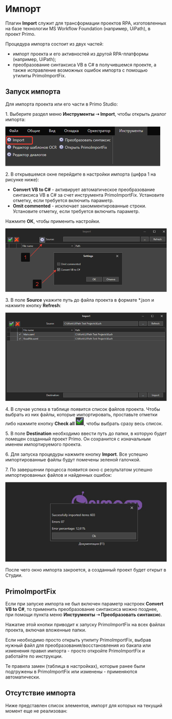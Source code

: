 # Импорт

Плагин **Import** служит для трансформации проектов RPA, изготовленных на базе технологии MS Workflow Foundation (например, UiPath), в проект Primo. 

Процедура импорта состоит из двух частей: 
* импорт проекта и его активностей из другой RPA-платформы (например, UiPath);
* преобразование синтаксиса VB в C# в получившемся проекте, а также исправление возможных ошибок импорта с помощью утилиты PrimoImportFix.

## Запуск импорта

Для импорта проекта или его части в Primo Studio: 

1\. Выберите раздел меню **Инструменты ➝ Import**, чтобы открыть диалог импорта: 

![](<../../.gitbook/assets/tools-import.png>)

2\. В открывшемся окне перейдите в настройки импорта (цифра 1 на рисунке ниже): 
   * **Convert VB to C#** - активирует автоматическое преобразование синтаксиса VB в C# за счет инструмента PrimoImportFix.  Установите отметку, если требуется включить параметр.
   * **Omit commented** - исключает закомментированные строки. Установите отметку, если требуется включить параметр.

Нажмите **ОК**, чтобы применить настройки.

 ![](<../../.gitbook/assets/импорт, настройки.png>) 

3\. В поле **Source** укажите путь до файла проекта в формате \*.json и нажмите кнопку **Refresh**:

![](<../../.gitbook/assets/image (347).png>)

4\. В случае успеха в таблице появится список файлов проекта. Чтобы выбрать из них файлы, которые импортировать, проставьте отметки либо нажмите кнопку **Check all** ![](<../../.gitbook/assets/import-check-all.png>), чтобы выбрать сразу весь список. 

5\. В поле **Destination** необходимо ввести путь до папки, в которую будет помещен созданный проект Primo. Он сохранится с изначальным именем импортируемого проекта. 

6\. Для запуска процедуры нажмите кнопку **Import**. Все успешно импортированные файлы будут помечены зеленой галочкой. 

7\. По завершении процесса появится окно с результатом успешно импортированных файлов и найденных ошибок:

![](<../../.gitbook/assets/диалог-импорт.png>)

После чего окно импорта закроется, а созданный проект будет открыт в Студии.


## PrimoImportFix

Если при запуске импорта не был включен параметр настроек **Convert VB to C#**, то применить преобразование синтаксиса можно позднее, при помощи пункта меню **Инструменты ➝ Преобразовать синтаксис**. 

Нажатие этой кнопки приводит к запуску PrimoImportFix на всех файлах проекта, включая вложенные папки.

Если необходимо просто открыть утилиту PrimoImportFix, выбрав нужный файл для преобразования/восстановления из бакапа или изменения правил импорта - просто откройте PrimoImportFix и работайте по инструкции.

Те правила замен (таблица в настройках), которые ранее были подгружены в PrimoImportFix или изменены - применяются автоматически.


## Отсутствие импорта
Ниже представлен список элементов, импорт для которых на текущий момент еще не реализован:

